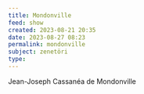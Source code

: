 ```yaml
---
title: Mondonville
feed: show
created: 2023-08-21 20:35
date: 2023-08-27 08:23
permalink: mondonville
subject: zenetöri
type: 
---
```


Jean-Joseph Cassanéa de Mondonville
